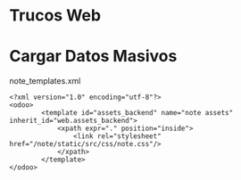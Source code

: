 # Trucos Web
# Cargar Datos Masivos

note_templates.xml
```
<?xml version="1.0" encoding="utf-8"?>
<odoo>
        <template id="assets_backend" name="note assets" inherit_id="web.assets_backend">
            <xpath expr="." position="inside">
                <link rel="stylesheet" href="/note/static/src/css/note.css"/>
            </xpath>
        </template>
</odoo>

```


